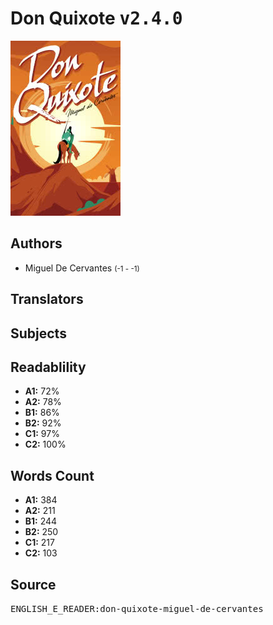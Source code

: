 # Don Quixote <kbd>v2.4.0</kbd>

![](./cover.medium.jpg "")

## Authors


 - Miguel De Cervantes <small>(-1 - -1)</small>

## Translators



## Subjects



## Readablility


 - **A1:** 72%
 - **A2:** 78%
 - **B1:** 86%
 - **B2:** 92%
 - **C1:** 97%
 - **C2:** 100%

## Words Count


 - **A1:** 384
 - **A2:** 211
 - **B1:** 244
 - **B2:** 250
 - **C1:** 217
 - **C2:** 103

## Source


<kbd>ENGLISH_E_READER:don-quixote-miguel-de-cervantes</kbd>
